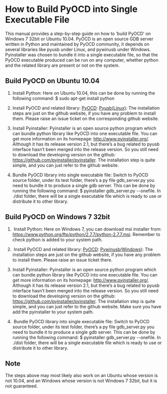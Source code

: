 How to Build PyOCD into Single Executable File
==============================================
This manual provides a step-by-step guide on how to ‘build PyOCD’ on Windows 7 32bit or Ubuntu 10.04.
PyOCD is an open source GDB server written in Python and maintained by PyOCD community, it depends on several libraries like pyusb under Linux, and pywinusb under Windows. Pyinstaller was chosen to bundle it into a single executable file, so that the PyOCD executable produced can be run on any computer, whether python and the related library are present or not on the system.

Build PyOCD on Ubuntu 10.04
---------------------------
1. Install Python:
Here on Ubuntu 10.04, this can be done by running the following command:
$ sudo apt-get install python

2. Install PyOCD and related library:
[PyOCD](https://github.com/mbedmicro/pyOCD):
[Pyusb(Linux)](https://github.com/walac/pyusb):
The installation steps are just on the github website, if you have any problem to install them. Please raise an issue ticket on the corresponding github website.

3. Install Pyinstaller:
Pyinstaller is an open source python program which can bundle python library like PyOCD into one executable file. You can get more information on its homepage: http://www.pyinstaller.org/. Although it has its release version 2.1, but there’s a bug related to pyusb interface hasn’t been merged into the release version.
So you still need to download the developing version on the github: https://github.com/pyinstaller/pyinstaller. The installation step is quite simple, and you can just refer to the github website.

4. Bundle PyOCD library into single executable file:
Switch to PyOCD source folder, under its test folder, there’s a py file gdb_server.py you need to bundle it to produce a single gdb server. This can be done by running the following command:
$ pyinstaller gdb_server.py --onefile.
In ./dist folder, there will be a single executable file which is ready to use or distribute it to other library.

Build PyOCD on Windows 7 32bit
------------------------------
1.  Install Python:
Here on Windows 7, you can download msi installer from: https://www.python.org/ftp/python/2.7.7/python-2.7.7.msi.
Remember to check python is added to your system path.

2.  Install PyOCD and related library:
[PyOCD](https://github.com/mbedmicro/pyOCD):
[Pywinusb(Windows)](https://github.com/rene-aguirre/pywinusb):
The installation steps are just on the github website, if you have any problem to install them. Please raise an issue ticket there.  

3. Install Pyinstaller:
Pyinstaller is an open source python program which can bundle python library like PyOCD into one executable file. You can get more information on its homepage: http://www.pyinstaller.org/. Although it has its release version 2.1, but there’s a bug related to pyusb interface hasn’t been merged into the release version.
So you still need to download the developing version on the github: https://github.com/pyinstaller/pyinstaller. The installation step is quite simple, and you can just refer to the github website. Make sure you have add the pyinstaller to your system path.

4.  Bundle PyOCD library into single executable file:
Switch to PyOCD source folder, under its test folder, there’s a py file gdb_server.py you need to bundle it to produce a single gdb server. This can be done by running the following command:
$ pyinstaller gdb_server.py --onefile.
In ./dist folder, there will be a single executable file which is ready to use or distribute it to other library.

Note
----
The steps above may most likely also work on an Ubuntu whose version is not 10.04, and an Windows whose version is not Windows 7 32bit, but it is not guaranteed.

